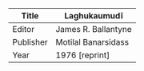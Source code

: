 |Title | Laghukaumudī 
| --- | --- 
|Editor | James R. Ballantyne
|Publisher | Motilal Banarsidass
|Year | 1976 [reprint]